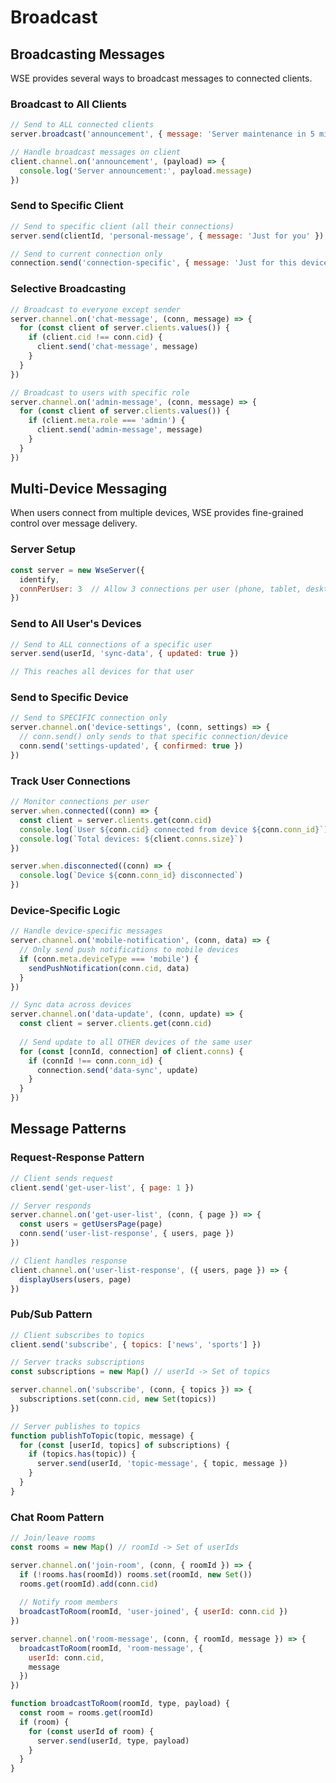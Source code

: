# Broadcast

## Broadcasting Messages

WSE provides several ways to broadcast messages to connected clients.

### Broadcast to All Clients

```javascript
// Send to ALL connected clients
server.broadcast('announcement', { message: 'Server maintenance in 5 minutes' })

// Handle broadcast messages on client
client.channel.on('announcement', (payload) => {
  console.log('Server announcement:', payload.message)
})
```

### Send to Specific Client

```javascript
// Send to specific client (all their connections)
server.send(clientId, 'personal-message', { message: 'Just for you' })

// Send to current connection only
connection.send('connection-specific', { message: 'Just for this device' })
```

### Selective Broadcasting

```javascript
// Broadcast to everyone except sender
server.channel.on('chat-message', (conn, message) => {
  for (const client of server.clients.values()) {
    if (client.cid !== conn.cid) {
      client.send('chat-message', message)
    }
  }
})

// Broadcast to users with specific role
server.channel.on('admin-message', (conn, message) => {
  for (const client of server.clients.values()) {
    if (client.meta.role === 'admin') {
      client.send('admin-message', message)
    }
  }
})
```

## Multi-Device Messaging

When users connect from multiple devices, WSE provides fine-grained control over message delivery.

### Server Setup

```javascript
const server = new WseServer({ 
  identify,
  connPerUser: 3  // Allow 3 connections per user (phone, tablet, desktop)
})
```

### Send to All User's Devices

```javascript
// Send to ALL connections of a specific user
server.send(userId, 'sync-data', { updated: true })

// This reaches all devices for that user
```

### Send to Specific Device

```javascript
// Send to SPECIFIC connection only
server.channel.on('device-settings', (conn, settings) => {
  // conn.send() only sends to that specific connection/device
  conn.send('settings-updated', { confirmed: true })
})
```

### Track User Connections

```javascript
// Monitor connections per user
server.when.connected((conn) => {
  const client = server.clients.get(conn.cid)
  console.log(`User ${conn.cid} connected from device ${conn.conn_id}`)
  console.log(`Total devices: ${client.conns.size}`)
})

server.when.disconnected((conn) => {
  console.log(`Device ${conn.conn_id} disconnected`)
})
```

### Device-Specific Logic

```javascript
// Handle device-specific messages
server.channel.on('mobile-notification', (conn, data) => {
  // Only send push notifications to mobile devices
  if (conn.meta.deviceType === 'mobile') {
    sendPushNotification(conn.cid, data)
  }
})

// Sync data across devices
server.channel.on('data-update', (conn, update) => {
  const client = server.clients.get(conn.cid)
  
  // Send update to all OTHER devices of the same user
  for (const [connId, connection] of client.conns) {
    if (connId !== conn.conn_id) {
      connection.send('data-sync', update)
    }
  }
})
```

## Message Patterns

### Request-Response Pattern

```javascript
// Client sends request
client.send('get-user-list', { page: 1 })

// Server responds
server.channel.on('get-user-list', (conn, { page }) => {
  const users = getUsersPage(page)
  conn.send('user-list-response', { users, page })
})

// Client handles response
client.channel.on('user-list-response', ({ users, page }) => {
  displayUsers(users, page)
})
```

### Pub/Sub Pattern

```javascript
// Client subscribes to topics
client.send('subscribe', { topics: ['news', 'sports'] })

// Server tracks subscriptions
const subscriptions = new Map() // userId -> Set of topics

server.channel.on('subscribe', (conn, { topics }) => {
  subscriptions.set(conn.cid, new Set(topics))
})

// Server publishes to topics
function publishToTopic(topic, message) {
  for (const [userId, topics] of subscriptions) {
    if (topics.has(topic)) {
      server.send(userId, 'topic-message', { topic, message })
    }
  }
}
```

### Chat Room Pattern

```javascript
// Join/leave rooms
const rooms = new Map() // roomId -> Set of userIds

server.channel.on('join-room', (conn, { roomId }) => {
  if (!rooms.has(roomId)) rooms.set(roomId, new Set())
  rooms.get(roomId).add(conn.cid)
  
  // Notify room members
  broadcastToRoom(roomId, 'user-joined', { userId: conn.cid })
})

server.channel.on('room-message', (conn, { roomId, message }) => {
  broadcastToRoom(roomId, 'room-message', { 
    userId: conn.cid, 
    message 
  })
})

function broadcastToRoom(roomId, type, payload) {
  const room = rooms.get(roomId)
  if (room) {
    for (const userId of room) {
      server.send(userId, type, payload)
    }
  }
}
``` 